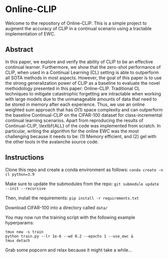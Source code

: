 # Online-CLIP
Welcome to the repository of Online-CLIP. This is a simple project to augment the accuracy of CLIP in a continual scenario using a tractable implementation of EWC.

## Abstract
In this paper, we explore and verify the ability of CLIP to be an effective continual learner. Furthermore, we show that the zero-shot performance of CLIP, when used in a Continual Learning (CL) setting is able to outperform all SOTA methods in most aspects. However, the goal of this paper is to use the strong generalization power of CLIP as a baseline to evaluate the novel methodology presented in this paper: Online-CLIP. Traditional CL techniques to mitigate catastrophic forgetting are intractable when working with large models due to the unmanageable amounts of data that need to be stored in memory after each experience. Thus, we use an online weighted sum approach that has $O(1)$ space complexity and can outperform the baseline Continual-CLIP on the CIFAR-100 dataset for class-incremental continual learning scenarios. Apart from reproducing the results of Continual-CLIP, \textbf{ALL} of the code was implemented from scratch. In particular, writing the algorithm for the online EWC was the most challenging because it needs to be: (1) Memory efficient, and (2) gel with the other tools in the avalanche source code. 

## Instructions
Clone this repo and create a conda environment as follows:
`conda create -n cl python=3.9`

Make sure to update the submodules from the repo:
`git submodule update --init --recursive`

Then, install the requirements:
`pip install -r requirements.txt`

Download CIFAR-100 into a directory called `data/`

You may now run the training script with the following example hyperparams:
```
tmux new -s train
python train.py --lr 1e-6 --wd 0.2 --epochs 1 --use_ewc &
tmux detach
```
Grab some popcorn and relax because it might take a while...
